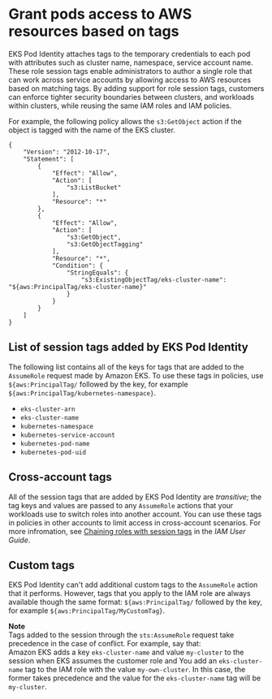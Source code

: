 # Grant pods access to AWS resources based on tags<a name="pod-id-abac"></a>

EKS Pod Identity attaches tags to the temporary credentials to each pod with attributes such as cluster name, namespace, service account name\. These role session tags enable administrators to author a single role that can work across service accounts by allowing access to AWS resources based on matching tags\. By adding support for role session tags, customers can enforce tighter security boundaries between clusters, and workloads within clusters, while reusing the same IAM roles and IAM policies\.

For example, the following policy allows the `s3:GetObject` action if the object is tagged with the name of the EKS cluster\.

```
{
    "Version": "2012-10-17",
    "Statement": [
        {
            "Effect": "Allow",
            "Action": [
                "s3:ListBucket"
            ],
            "Resource": "*"
        },
        {
            "Effect": "Allow",
            "Action": [
                "s3:GetObject",
                "s3:GetObjectTagging"
            ],
            "Resource": "*",
            "Condition": {
                "StringEquals": {
                    "s3:ExistingObjectTag/eks-cluster-name": "${aws:PrincipalTag/eks-cluster-name}"
                }
            }
        }
    ]
}
```

## List of session tags added by EKS Pod Identity<a name="pod-id-abac-tags"></a>

The following list contains all of the keys for tags that are added to the `AssumeRole` request made by Amazon EKS\. To use these tags in policies, use `${aws:PrincipalTag/` followed by the key, for example `${aws:PrincipalTag/kubernetes-namespace}`\.
+ `eks-cluster-arn`
+ `eks-cluster-name`
+ `kubernetes-namespace`
+ `kubernetes-service-account`
+ `kubernetes-pod-name`
+ `kubernetes-pod-uid`

## Cross\-account tags<a name="pod-id-abac-chaining"></a>

All of the session tags that are added by EKS Pod Identity are *transitive*; the tag keys and values are passed to any `AssumeRole` actions that your workloads use to switch roles into another account\. You can use these tags in policies in other accounts to limit access in cross\-account scenarios\. For more infromation, see [Chaining roles with session tags](https://docs.aws.amazon.com/IAM/latest/UserGuide/id_session-tags.html#id_session-tags_role-chaining) in the *IAM User Guide*\.

## Custom tags<a name="pod-id-abac-custom-tags"></a>

EKS Pod Identity can't add additional custom tags to the `AssumeRole` action that it performs\. However, tags that you apply to the IAM role are always available though the same format: `${aws:PrincipalTag/` followed by the key, for example `${aws:PrincipalTag/MyCustomTag}`\.

**Note**  
Tags added to the session through the `sts:AssumeRole` request take precedence in the case of conflict\. For example, say that:  
Amazon EKS adds a key `eks-cluster-name` and value `my-cluster` to the session when EKS assumes the customer role and
You add an `eks-cluster-name` tag to the IAM role with the value `my-own-cluster`\.
In this case, the former takes precedence and the value for the `eks-cluster-name` tag will be `my-cluster`\.